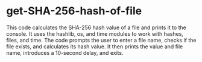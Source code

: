 # get-SHA-256-hash-of-file
This code calculates the SHA-256 hash value of a file and prints it to the console. It uses the hashlib, os, and time modules to work with hashes, files, and time. The code prompts the user to enter a file name, checks if the file exists, and calculates its hash value. It then prints the value and file name, introduces a 10-second delay, and exits.
